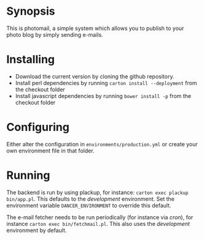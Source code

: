 # Synopsis
This is photomail, a simple system which allows you to publish to your
photo blog by simply sending e-mails.

# Installing
* Download the current version by cloning the github repository.
* Install perl dependencies by running `carton install --deployment` from the checkout folder
* Install javascript dependencies by running `bower install -p` from the checkout folder

# Configuring
Either alter the configuration in `environments/production.yml` or create your own environment
file in that folder.

# Running
The backend is run by using plackup, for instance: `carton exec plackup bin/app.pl`. This defaults
to the *development* environment. Set the environment variable `DANCER_ENVIRONMENT` to override
this default.

The e-mail fetcher needs to be run periodically (for instance via *cron*), for instance
`carton exec bin/fetchmail.pl`. This also uses the *development* environment by default.
